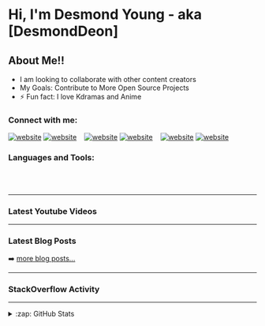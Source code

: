 # Hi, I'm Desmond Young - aka [DesmondDeon]

## About Me!!

- I am looking to collaborate with other content creators
- My Goals: Contribute to More Open Source Projects
- ⚡ Fun fact: I love Kdramas and Anime

### Connect with me:

[![website](./img/twitter-light.svg)](https://twitter.com/DesmondDYoung#gh-light-mode-only)
[![website](./img/twitter-dark.svg)](https://twitter.com/DesmondDYoung#gh-dark-mode-only)
&nbsp;&nbsp;
[![website](./img/linkedin-light.svg)](www.linkedin.com/in/DesmondDeon#gh-light-mode-only)
[![website](./img/linkedin-dark.svg)](www.linkedin.com/in/DesmondDeon#gh-dark-mode-only)
&nbsp;&nbsp;
[![website](./img/medium-light.svg)](https://medium.com/@desmonddyoung#gh-light-mode-only)
[![website](./img/medium-dark.svg)](https://medium.com/@desmonddyoung#gh-dark-mode-only)

### Languages and Tools:



<br />
<br />

---

### Latest Youtube Videos

<!-- YOUTUBE:START -->
<!-- YOUTUBE:END -->

<!-- ➡️ [more youtube videos...](NotAvaliable) -->

---

### Latest Blog Posts

<!-- BLOG-POST-LIST:START -->
<!-- BLOG-POST-LIST:END -->

➡️ [more blog posts...](https://medium.com/@desmonddyoung)

---

### StackOverflow Activity

<!-- STACKOVERFLOW:START -->
<!-- STACKOVERFLOW:END -->

---

<details>
  <summary>:zap: GitHub Stats</summary>

  <img align="left" alt="DesmondDeon's GitHub Stats" src="https://github-readme-stats.vercel.app/api?username=DesmondDeon&show_icons=true&hide_border=false&title_color=ff652f&icon_color=FFE400&bg_color=09131B&text_color=ffffff&border_color=0c1a25" />

</details>

[twitter]: https://twitter.com/DesmondDYoung
[medium]: https://medium.com/@desmonddyoung
[linkedin]: https://www.linkedin.com/in/desmonddeon
